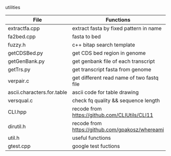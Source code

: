 utilities

|File|Functions|
|----|---------| 
|extractfa.cpp|extract fasta by fixed pattern in name| 
|fa2bed.cpp|fasta to bed| 
|fuzzy.h|c++ bitap search template|     
|getCDSBed.py|get CDS bed region in genome|
|getGenBank.py|get genbank file of each transcript|
|getTrs.py|get transcript fasta from genome|
|verpair.c|get different read name of two fastq file|
|ascii.characters.for.table|ascii code for table drawing|
|versqual.c|check fq quality && sequence length|
|CLI.hpp|recode from https://github.com/CLIUtils/CLI11|
|dirutil.h|recode from https://github.com/gpakosz/whereami|
|util.h|useful functions|
|gtest.cpp|google test fuctions|
